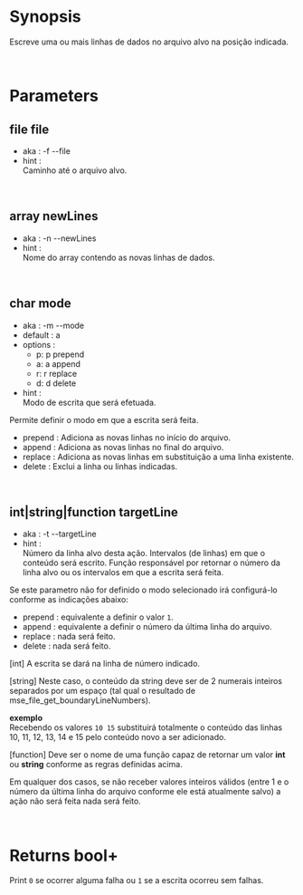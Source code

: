 # Synopsis

Escreve uma ou mais linhas de dados no arquivo alvo na posição indicada.



&nbsp;

# Parameters

## file file

- aka       : -f --file
- hint      :  
  Caminho até o arquivo alvo.


&nbsp;

## array newLines

- aka       : -n --newLines
- hint      :  
  Nome do array contendo as novas linhas de dados.


&nbsp;

## char mode

- aka       : -m --mode
- default   : a
- options   :
  - p: p prepend
  - a: a append
  - r: r replace
  - d: d delete
- hint      :  
  Modo de escrita que será efetuada.

Permite definir o modo em que a escrita será feita.

- prepend : Adiciona as novas linhas no início do arquivo.
- append  : Adiciona as novas linhas no final do arquivo.
- replace : Adiciona as novas linhas em substituição a uma linha existente.
- delete  : Exclui a linha ou linhas indicadas.


&nbsp;

## int|string|function targetLine

- aka       : -t --targetLine
- hint      :  
  Número da linha alvo desta ação.
  Intervalos (de linhas) em que o conteúdo será escrito.
  Função responsável por retornar o número da linha alvo ou os intervalos em 
  que a escrita será feita.

Se este parametro não for definido o modo selecionado irá configurá-lo conforme 
as indicações abaixo:

- prepend : equivalente a definir o valor `1`.
- append  : equivalente a definir o número da última linha do arquivo.
- replace : nada será feito.
- delete  : nada será feito.

[int]
A escrita se dará na linha de número indicado.  


[string]
Neste caso, o conteúdo da string deve ser de 2 numerais inteiros separados por 
um espaço (tal qual o resultado de mse_file_get_boundaryLineNumbers).

**exemplo**  
Recebendo os valores `10 15` substituirá totalmente o conteúdo das linhas 10, 
11, 12, 13, 14 e 15 pelo conteúdo novo a ser adicionado.


[function]
Deve ser o nome de uma função capaz de retornar um valor **int** ou **string** 
conforme as regras definidas acima.


Em qualquer dos casos, se não receber valores inteiros válidos (entre 1 e o
número da última linha do arquivo conforme ele está atualmente salvo) a ação 
não será feita nada será feito.




&nbsp;

# Returns bool+

Print `0` se ocorrer alguma falha ou `1` se a escrita ocorreu sem falhas.
